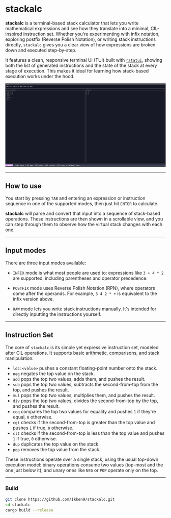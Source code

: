 # stackalc

**stackalc** is a terminal-based stack calculator that lets you write mathematical expressions and see how they 
translate into a minimal, CIL-inspired instruction set. Whether you're experimenting with infix notation, exploring 
postfix (Reverse Polish Notation), or writing stack instructions directly, `stackalc` gives you a clear view of how 
expressions are broken down and executed step-by-step.

It features a clean, responsive terminal UI (TUI) built with [`ratatui`](https://github.com/ratatui/ratatui), 
showing both the list of generated instructions and the state of the stack at every stage of execution. This makes it 
ideal for learning how stack-based execution works under the hood.

![screenshot](screenshots/stackalc.png)

---

## How to use

You start by pressing `TAB` and entering an expression or instruction sequence in one of the supported modes, then just
hit `ENTER` to calculate. 

**stackalc** will parse and convert that input into a sequence of stack-based operations. These instructions are then 
shown in a scrollable view, and you can step through them to observe how the virtual stack changes with each one.

---

## Input modes

There are three input modes available:

- `INFIX` mode is what most people are used to: expressions like `3 + 4 * 2` are supported, including parentheses 
and operator precedence.

- `POSTFIX` mode uses Reverse Polish Notation (RPN), where operators come after the operands. 
For example, `3 4 2 * +` is equivalent to the infix version above.

- `RAW` mode lets you write stack instructions manually. It's intended for directly inputting the instructions yourself.

---

## Instruction Set

The core of `stackalc` is its simple yet expressive instruction set, modeled after CIL operations. It supports basic 
arithmetic, comparisons, and stack manipulation:

- ``ldc:<value>`` pushes a constant floating-point number onto the stack.
- ``neg`` negates the top value on the stack.
- ``add`` pops the top two values, adds them, and pushes the result.
- ``sub`` pops the top two values, subtracts the second-from-top from the top, and pushes the result.
- ``mul`` pops the top two values, multiplies them, and pushes the result.
- ``div`` pops the top two values, divides the second-from-top by the top, and pushes the result.
- ``ceq`` compares the top two values for equality and pushes `1` if they're equal, `0` otherwise.
- ``cgt`` checks if the second-from-top is greater than the top value and pushes `1` if true, `0` otherwise.
- ``clt`` checks if the second-from-top is less than the top value and pushes `1` if true, `0` otherwise.
- ``dup`` duplicates the top value on the stack.
- ``pop`` removes the top value from the stack.

These instructions operate over a single stack, using the usual top-down execution model: binary operations consume two 
values (top-most and the one just below it), and unary ones like `NEG` or `POP` operate only on the top.

---

### Build

```bash
git clone https://github.com/Ikken9/stackalc.git
cd stackalc
cargo build --release
```